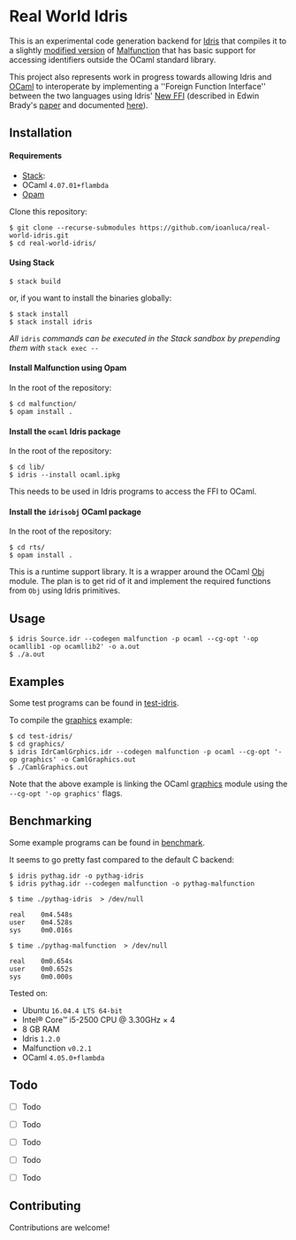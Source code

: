 # Real World Idris

This is an experimental code generation backend
for [Idris](https://www.idris-lang.org/) that compiles
it to a slightly 
[modified version](https://github.com/ioanluca/malfunction)
of [Malfunction](https://github.com/stedolan/malfunction) that has
basic support for accessing identifiers outside the OCaml
standard library. 

This project also represents work in
progress towards allowing Idris and
[OCaml](http://www.ocaml.org/) to interoperate by 
implementing a ''Foreign Function Interface'' between the two languages
using Idris'
[New FFI](http://docs.idris-lang.org/en/latest/reference/ffi.html) 
(described in Edwin Brady's 
[paper](https://eb.host.cs.st-andrews.ac.uk/drafts/compile-idris.pdf)
and documented
[here](https://lenary.co.uk/publications/Elliott_BSc_Dissertation.pdf)).

## Installation 

#### Requirements
* [Stack](https://docs.haskellstack.org/en/stable/README/):
* OCaml `4.07.01+flambda`
* [Opam](https://opam.ocaml.org/)


Clone this repository: 

```
$ git clone --recurse-submodules https://github.com/ioanluca/real-world-idris.git
$ cd real-world-idris/
```

#### Using Stack

```
$ stack build 
```

or, if you want to install the binaries globally:

``` 
$ stack install 
$ stack install idris 
```

*All* `idris` *commands can be executed in the Stack
sandbox by prepending them with* `stack exec -- `

#### Install Malfunction using Opam
In the root of the repository:
```
$ cd malfunction/
$ opam install .
```

#### Install the `ocaml` Idris package
In the root of the repository:
```
$ cd lib/
$ idris --install ocaml.ipkg
```
This needs to be used in Idris programs
to access the FFI to OCaml. 

#### Install the `idrisobj` OCaml package
In the root of the repository:
```
$ cd rts/
$ opam install .  
```
This is a runtime support library. 
It is a wrapper around the OCaml
[Obj](https://caml.inria.fr/pub/docs/manual-ocaml/libref/Obj.html) module.
The plan is to get rid of it and implement
the required functions from `Obj` using Idris primitives.

## Usage

```
$ idris Source.idr --codegen malfunction -p ocaml --cg-opt '-op ocamllib1 -op ocamllib2' -o a.out
$ ./a.out
```

## Examples 

Some test programs can be found 
in [test-idris](/test-idris/).

To compile the 
[graphics](/test-idris/graphics/) example:
```
$ cd test-idris/
$ cd graphics/
$ idris IdrCamlGrphics.idr --codegen malfunction -p ocaml --cg-opt '-op graphics' -o CamlGraphics.out
$ ./CamlGraphics.out
```

Note that the above example is linking the OCaml 
[graphics](https://caml.inria.fr/pub/docs/manual-ocaml/libref/Graphics.html)
module using the `--cg-opt '-op graphics'` flags.


## Benchmarking
Some example programs can be found in 
[benchmark](/benchmark/).

It seems to go pretty fast compared to the default C backend:
```    
$ idris pythag.idr -o pythag-idris
$ idris pythag.idr --codegen malfunction -o pythag-malfunction
    
$ time ./pythag-idris  > /dev/null
   
real    0m4.548s
user    0m4.528s
sys     0m0.016s
    
$ time ./pythag-malfunction  > /dev/null
    
real    0m0.654s
user    0m0.652s
sys     0m0.000s
```

Tested on:
* Ubuntu `16.04.4 LTS 64-bit`
* Intel® Core™ i5-2500 CPU @ 3.30GHz × 4 
* 8 GB RAM
* Idris `1.2.0`
* Malfunction `v0.2.1`
* OCaml `4.05.0+flambda`



## Todo
* [ ] Todo
* [ ] Todo
* [ ] Todo
* [ ] Todo
* [ ] Todo


## Contributing 
Contributions are welcome!